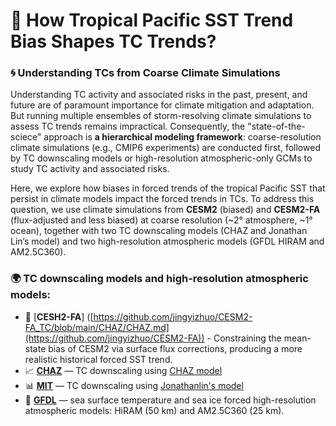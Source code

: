 # 🦖 How Tropical Pacific SST Trend Bias Shapes TC Trends? 

### 🌀 Understanding TCs from Coarse Climate Simulations

Understanding TC activity and associated risks in the past, present, and future are of paramount importance for climate mitigation and adaptation. But running multiple ensembles of storm-resolving climate simulations to assess TC trends remains impractical. Consequently, the "state-of-the-sciece" approach is **a hierarchical modeling framework**: coarse-resolution climate simulations (e.g., CMIP6 experiments) are conducted first, followed by TC downscaling models or high-resolution atmospheric-only GCMs to study TC activity and associated risks. 

Here, we explore how biases in forced trends of the tropical Pacific SST that persist in climate models impact the forced trends in TCs. To address this question, we use climate simulations from **CESM2** (biased) and **CESM2-FA** (flux-adjusted and less biased) at coarse resolution (~2° atmosphere, ~1° ocean), together with two TC downscaling models (CHAZ and Jonathan Lin’s model) and two high-resolution atmospheric models (GFDL HIRAM and AM2.5C360).


### 🌍 TC downscaling models and high-resolution atmospheric models:
- 💾 [**CESH2-FA**] ([https://github.com/jingyizhuo/CESM2-FA_TC/blob/main/CHAZ/CHAZ.md](https://github.com/jingyizhuo/CESM2-FA)) - Constraining the mean-state bias of CESM2 via surface flux corrections, producing a more realistic historical forced SST trend.
- 📈 [**CHAZ**](https://github.com/jingyizhuo/CESM2-FA_TC/blob/main/CHAZ/CHAZ.md) — TC downscaling using [CHAZ model](https://github.com/jingyizhuo/CESM2-FA_TC/tree/main/CHAZ)
- 📊 [**MIT**](https://github.com/jingyizhuo/CESM2-FA_TC/tree/main/MIT_model) — TC downscaling using [Jonathanlin's model](https://github.com/linjonathan/tropical_cyclone_risk)
- 🌊 [**GFDL**](https://github.com/jingyizhuo/CESM2-FA_TC/tree/main/GFDL_model) — sea surface temperature and sea ice forced high-resolution atmospheric models: HiRAM (50 km) and AM2.5C360 (25 km).
